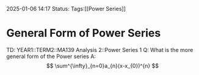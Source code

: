 2025-01-06 14:17
Status: 
Tags:[[Power Series]]
# General Form of Power Series

TD: YEAR1::TERM2::MA139 Analysis 2::Power Series 1
Q: What is the more general form of the Power series
A: $$
\sum^{\infty}_{n=0}a_{n}(x-x_{0})^{n}
$$
<!--ID: 1736173109276-->
